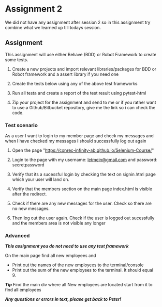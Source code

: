 # Assignment 2
We did not have any assignment after session 2 so in this assignment try combine what we learned up till todays session.

## Assignment
This assignment will use either Behave (BDD) or Robot Framework to create some tests. 

1. Create a new projects and import relevant libraries/packages for BDD or Robot framework and a assert library if you need one 

2. Create the tests below using any of the above test frameworks

3. Run all testa and create a report of the test result using pytest-html

4. Zip your project for the assignment and send to me or if you rather want to use a Github/Bitbucket repository, give me the link so i can check the code. 

### Test scenario
As a user I want to login to my member page and check my messages and when I have checked my messages i should successfully log out again
1. Open the page "https://conrec-infinity-ab.github.io/Selenium-Course/"

2. Login to the page with my username: letmein@gmail.com and password: secretpassword 
   
3. Verify that its a sucessful login by checking the text on signin.html page which your user will land on.  

4. Verify that the members section on the main page index.html is visible after the redirect. 

5. Check if there are any new messages for the user. Check so there are no new messages.

6. Then log out the user again. Check if the user is logged out sucessfully and the members area is not visible any longer

### Advanced
**_This assignment you do not need to use any test framework_**

On the main page find all new employees and 
* Print out the names of the new employees to the terminal/console
* Print out the sum of the new employees to the terminal. It should equal 9.

**_Tip_**
Find the main div where all New employees are located start from it to find all employees


**_Any questions or errors in text, please get back to Peter!_**




